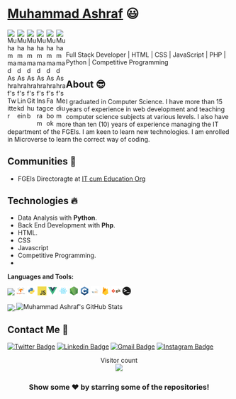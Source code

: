 # <a href="https://www.linkedin.com/in/muhammad-ashraf-30031439/">Muhammad Ashraf</a> :smiley:
 
 <a href="https://twitter.com/forashraf">
  <img align="left" alt="Muhammad Ashraf's Twitter" width="22px" src="https://cdn.jsdelivr.net/npm/simple-icons@v3/icons/twitter.svg" />
</a>
<a href="https://linkedin.com/in/muhammad-ashraf-30031439">
  <img align="left" alt="Muhammad Ashraf's Linkdein" width="22px" src="https://cdn.jsdelivr.net/npm/simple-icons@v3/icons/linkedin.svg" />
</a>
<a href="https://github.com/for-ashraf">
  <img align="left" alt="Muhammad Ashraf's Github" width="22px" src="https://cdn.jsdelivr.net/npm/simple-icons@v3/icons/github.svg" />
</a>
<a href="https://instagram.com/muhammadashraf204">
  <img align="left" alt="Muhammad Ashraf's Instagram" width="22px" src="https://cdn.jsdelivr.net/npm/simple-icons@v3/icons/instagram.svg" />
</a>
<a href="https://www.facebook.com/fforashraf">
  <img align="left" alt="Muhammad Ashraf's Facebook" width="22px" src="https://cdn.jsdelivr.net/npm/simple-icons@v3/icons/facebook.svg" />
</a>
<a href="https://medium.com/@forashraf">
  <img align="left" alt="Muhammad Ashraf's Medium" width="22px" src="https://cdn.jsdelivr.net/npm/simple-icons@v3/icons/medium.svg" />
</a>

<br/>
<br/>

Full Stack Developer | HTML | CSS | JavaScript | PHP | Python | Competitive Programming

## About :sunglasses:
I graduated in Computer Science. I have more than 15 years of experience in web development and teaching computer science subjects at various levels. I also have more than ten (10) years of experience managing the IT department of the FGEIs. I am keen to learn new technologies. I am enrolled in Microverse to learn the correct way of coding. 

## Communities :dancers:
- FGEIs Directoragte at [IT cum Education Org](https://fgei-cg.gov.com/)

## Technologies :fire:
- Data Analysis with **Python**.
- Back End Development with **Php**.
- HTML.
- CSS
- Javascript
- Competitive Programming.
- 
**Languages and Tools:**  

<code><img height="20" src="https://pytorch.org/assets/images/pytorch-logo.png"></code>
<code><img height="20" src="https://raw.githubusercontent.com/github/explore/80688e429a7d4ef2fca1e82350fe8e3517d3494d/topics/tensorflow/tensorflow.png"></code>
<code><img height="20" src="https://raw.githubusercontent.com/github/explore/80688e429a7d4ef2fca1e82350fe8e3517d3494d/topics/python/python.png"></code>
<code><img height="20" src="https://raw.githubusercontent.com/github/explore/80688e429a7d4ef2fca1e82350fe8e3517d3494d/topics/javascript/javascript.png"></code>
<code><img height="20" src="https://raw.githubusercontent.com/github/explore/80688e429a7d4ef2fca1e82350fe8e3517d3494d/topics/vue/vue.png"></code>
<code><img height="20" src="https://raw.githubusercontent.com/github/explore/80688e429a7d4ef2fca1e82350fe8e3517d3494d/topics/react/react.png"></code>
<code><img height="20" src="https://raw.githubusercontent.com/github/explore/80688e429a7d4ef2fca1e82350fe8e3517d3494d/topics/nodejs/nodejs.png"></code>
<code><img height="20" src="https://raw.githubusercontent.com/github/explore/80688e429a7d4ef2fca1e82350fe8e3517d3494d/topics/cpp/cpp.png"></code>
<code><img height="20" src="https://raw.githubusercontent.com/github/explore/80688e429a7d4ef2fca1e82350fe8e3517d3494d/topics/mysql/mysql.png"></code>
<code><img height="20" src="https://raw.githubusercontent.com/github/explore/80688e429a7d4ef2fca1e82350fe8e3517d3494d/topics/firebase/firebase.png"></code>
<code><img height="20" src="https://raw.githubusercontent.com/github/explore/80688e429a7d4ef2fca1e82350fe8e3517d3494d/topics/git/git.png"></code>
<code><img height="20" src="https://raw.githubusercontent.com/github/explore/80688e429a7d4ef2fca1e82350fe8e3517d3494d/topics/terminal/terminal.png"></code>


<a href="https://github.com/for-ashraf">
  <img align="center" src="https://github-readme-stats.vercel.app/api/top-langs/?username=for-ashraf&theme=radical&hide=glsl,python" />
</a>

<img src="https://github-readme-stats.vercel.app/api?username=for-ashraf&&show_icons=true&theme=radical&line_height=27&v=5" alt="Muhammad Ashraf's GitHub Stats" />

##  Contact Me :speech_balloon:
[![Twitter Badge](https://img.shields.io/badge/-@forashraf-1ca0f1?style=flat-square&labelColor=1ca0f1&logo=twitter&logoColor=white&link=https://twitter.com/forashraf)](https://twitter.com/forashraf) [![Linkedin Badge](https://img.shields.io/badge/-forashraf-blue?style=flat-square&logo=Linkedin&logoColor=white&link=https://www.linkedin.com/in/muhammad-ashraf-30031439/)](https://www.linkedin.com/in/muhammad-ashraf-30031439/) [![Gmail Badge](https://img.shields.io/badge/-forazkar@gmail.com-c14438?style=flat-square&logo=Gmail&logoColor=white&link=mailto:forazkar@gmail.com)](mailto:forazkar@gmail.com) [![Instagram Badge](https://img.shields.io/badge/-@muhammadashraf204-e4405f?style=flat-square&labelColor=f94877&logo=instagram&logoColor=white&link=https://www.instagram.com/muhammadashraf204/)](https://www.instagram.com/muhammadashraf204/)

<p align="center"> 
  Visitor count<br>
  <img src="https://profile-counter.glitch.me/for-ashraf/count.svg" />
</p>


<div align="center">

### Show some ❤️ by starring some of the repositories!

</div>


